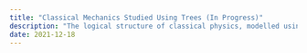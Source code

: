 ```yaml
---
title: "Classical Mechanics Studied Using Trees (In Progress)"
description: "The logical structure of classical physics, modelled using trees"
date: 2021-12-18
---
```

